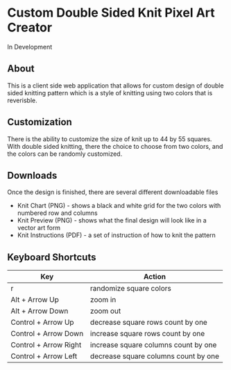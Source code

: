 # Custom Double Sided Knit Pixel Art Creator

In Development

## About

This is a client side web application that allows for custom design of double sided knitting pattern which is a style of knitting using two colors that is reverisble.

## Customization

There is the ability to customize the size of knit up to 44 by 55 squares.
With double sided knitting, there the choice to choose from two colors, and the colors can be randomly customized.

## Downloads

Once the design is finished, there are several different downloadable files

- Knit Chart (PNG) - shows a black and white grid for the two colors with numbered row and columns
- Knit Preview (PNG) - shows what the final design will look like in a vector art form
- Knit Instructions (PDF) - a set of instruction of how to knit the pattern

## Keyboard Shortcuts

| Key                   | Action                               |
| --------------------- | ------------------------------------ |
| r                     | randomize square colors              |
| Alt + Arrow Up        | zoom in                              |
| Alt + Arrow Down      | zoom out                             |
| Control + Arrow Up    | decrease square rows count by one    |
| Control + Arrow Down  | increase square rows count by one    |
| Control + Arrow Right | increase square columns count by one |
| Control + Arrow Left  | decrease square columns count by one |
